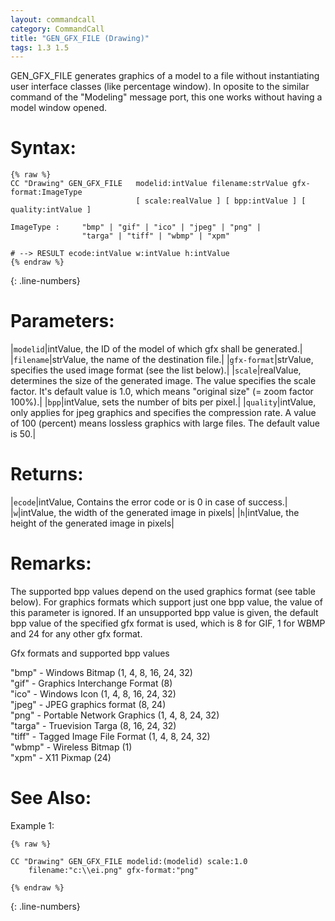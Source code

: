```yaml
---
layout: commandcall
category: CommandCall
title: "GEN_GFX_FILE (Drawing)"
tags: 1.3 1.5
---
```


GEN_GFX_FILE generates graphics of a model to a file without instantiating user interface classes (like percentage window). In oposite to the similar command of the "Modeling" message port, this one works without having a model window opened.

# Syntax:  

```adoscript
{% raw %}
CC "Drawing" GEN_GFX_FILE	modelid:intValue filename:strValue gfx-format:ImageType
							[ scale:realValue ] [ bpp:intValue ] [ quality:intValue ]

ImageType :		"bmp" | "gif" | "ico" | "jpeg" | "png" |
				"targa" | "tiff" | "wbmp" | "xpm" 

# --> RESULT ecode:intValue w:intValue h:intValue 
{% endraw %}
```
{: .line-numbers}

# Parameters:  

|`modelid`|intValue, the ID of the model of which gfx shall be generated.|
|`filename`|strValue, the name of the destination file.|
|`gfx-format`|strValue, specifies the used image format (see the list below).|
|`scale`|realValue, determines the size of the generated image. The value specifies the scale factor. It's default value is 1.0, which means "original size" (= zoom factor 100%).|
|`bpp`|intValue, sets the number of bits per pixel.|
|`quality`|intValue, only applies for jpeg graphics and specifies the compression rate. A value of 100 (percent) means lossless graphics with large files. The default value is 50.|

# Returns:  

|`ecode`|intValue, Contains the error code or is 0 in case of success.|
|`w`|intValue, the width of the generated image in pixels|
|`h`|intValue, the height of the generated image in pixels|

# Remarks:

The supported bpp values depend on the used graphics format (see table below). For graphics formats which support just one bpp value, the value of this parameter is ignored. If an unsupported bpp value is given, the default bpp value of the specified gfx format is used, which is 8 for GIF, 1 for WBMP and 24 for any other gfx format.

Gfx formats and supported bpp values

"bmp" - Windows Bitmap (1, 4, 8, 16, 24, 32)  
"gif" - Graphics Interchange Format (8)  
"ico" - Windows Icon (1, 4, 8, 16, 24, 32)  
"jpeg" - JPEG graphics format (8, 24)  
"png" - Portable Network Graphics (1, 4, 8, 24, 32)  
"targa" - Truevision Targa (8, 16, 24, 32)  
"tiff" - Tagged Image File Format (1, 4, 8, 24, 32)  
"wbmp" - Wireless Bitmap (1)  
"xpm" - X11 Pixmap (24)

# See Also:  



Example 1:

```adoscript
{% raw %}

CC "Drawing" GEN_GFX_FILE modelid:(modelid) scale:1.0
    filename:"c:\\ei.png" gfx-format:"png"

{% endraw %}
```
{: .line-numbers}

